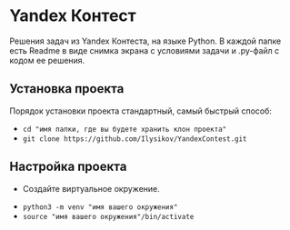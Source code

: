 Yandex Контест
==============

Решения задач из Yandex Контеста, на языке Python. 
В каждой папке есть Readme в виде снимка экрана с условиями задачи и .py-файл с кодом ее решения.

Установка проекта
-----------------
Порядок установки проекта стандартный, самый быстрый способ:
- `cd "имя папки, где вы будете хранить клон проекта"`
- `git clone https://github.com/Ilysikov/YandexContest.git`

Настройка проекта
------------------
* Создайте виртуальное окружение. 
- `python3 -m venv "имя вашего окружения"`
- `source "имя вашего окружения"/bin/activate`